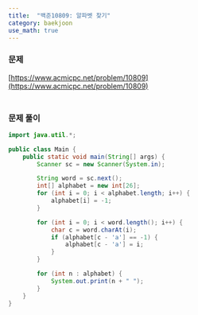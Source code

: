 ```yaml
---
title:  "백준10809: 알파벳 찾기"
category: baekjoon
use_math: true
---
```




### 문제

[https://www.acmicpc.net/problem/10809](https://www.acmicpc.net/problem/10809)



### <br>문제 풀이

```java
import java.util.*;

public class Main {
    public static void main(String[] args) {
        Scanner sc = new Scanner(System.in);

        String word = sc.next();
        int[] alphabet = new int[26];
        for (int i = 0; i < alphabet.length; i++) {
            alphabet[i] = -1;
        }

        for (int i = 0; i < word.length(); i++) {
            char c = word.charAt(i);
            if (alphabet[c - 'a'] == -1) {
                alphabet[c - 'a'] = i;
            }
        }

        for (int n : alphabet) {
            System.out.print(n + " ");
        }
    }
}
```

